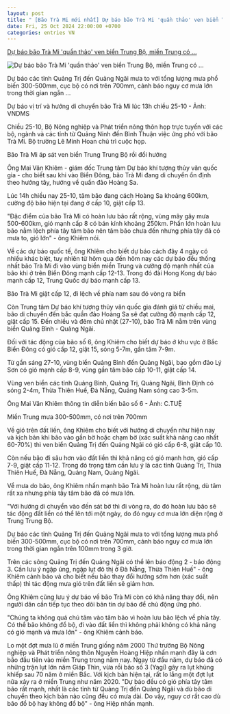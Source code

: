 ```yaml
---
layout: post
title: " [Bão Trà Mi mới nhất] Dự báo bão Trà Mi 'quần thảo' ven biển Trung Bộ, miền Trung có ..."
date: Fri, 25 Oct 2024 22:00:00 +0700
categories: entries VN
---
```

[Dự báo bão Trà Mi 'quần thảo' ven biển Trung Bộ, miền Trung có ...](https://tuoitre.vn/du-bao-bao-tra-mi-quan-thao-ven-bien-trung-bo-mien-trung-co-noi-mua-700mm-20241025144730852.htm)

![Dự báo bão Trà Mi 'quần thảo' ven biển Trung Bộ, miền Trung có ...](https://cdn1.tuoitre.vn/thumb_w/1200/471584752817336320/2024/10/25/anh-chup-man-hinh-2024-10-25-luc-143056-17298415089591564519267-143-36-975-1625-crop-17298416401461502019680.png)

Dự báo các tỉnh Quảng Trị đến Quảng Ngãi mưa to với tổng lượng mưa phổ biến 300-500mm, cục bộ có nơi trên 700mm, cảnh báo nguy cơ mưa lớn trong thời gian ngắn ...

Dự báo vị trí và hướng di chuyển bão Trà Mi lúc 13h chiều 25-10 - Ảnh: VNDMS

Chiều 25-10, Bộ Nông nghiệp và Phát triển nông thôn họp trực tuyến với các bộ, ngành và các tỉnh từ Quảng Ninh đến Bình Thuận việc ứng phó với bão Trà Mi. Bộ trưởng Lê Minh Hoan chủ trì cuộc họp.

Bão Trà Mi áp sát ven biển Trung Trung Bộ rồi đổi hướng

Ông Mai Văn Khiêm - giám đốc Trung tâm Dự báo khí tượng thủy văn quốc gia - cho biết sau khi vào Biển Đông, bão Trà Mi đang di chuyển ổn định theo hướng tây, hướng về quần đảo Hoàng Sa.

Lúc 14h chiều nay 25-10, tâm bão đang cách Hoàng Sa khoảng 600km, cường độ bão hiện tại đang ở cấp 10, giật cấp 13.

"Đặc điểm của bão Trà Mi có hoàn lưu bão rất rộng, vùng mây gây mưa 500-600km, gió mạnh cấp 8 có bán kính khoảng 250km. Phần lớn hoàn lưu bão nằm lệch phía tây tâm bão nên tâm bão chưa đến nhưng phía tây đã có mưa to, gió lớn" - ông Khiêm nói.

Về các dự báo quốc tế, ông Khiêm cho biết dự báo cách đây 4 ngày có nhiều khác biệt, tuy nhiên từ hôm qua đến hôm nay các dự báo đều thống nhất bão Trà Mi đi vào vùng biển miền Trung và cường độ mạnh nhất của bão khi ở trên Biển Đông mạnh cấp 12-13. Trong đó đài Hong Kong dự báo mạnh cấp 12, Trung Quốc dự báo mạnh cấp 13.

Bão Trà Mi giật cấp 12, đi lệch về phía nam sau đó vòng ra biển

Còn Trung tâm Dự báo khí tượng thủy văn quốc gia đánh giá từ chiều mai, bão di chuyển đến bắc quần đảo Hoàng Sa sẽ đạt cường độ mạnh cấp 12, giật cấp 15. Đến chiều và đêm chủ nhật (27-10), bão Trà Mi nằm trên vùng biển Quảng Bình - Quảng Ngãi.

Đối với tác động của bão số 6, ông Khiêm cho biết dự báo ở khu vực ở Bắc Biển Đông có gió cấp 12, giật 15, sóng 5-7m, gần tâm 7-9m.

Từ gần sáng 27-10, vùng biển Quảng Bình đến Quảng Ngãi, bao gồm đảo Lý Sơn có gió mạnh cấp 8-9, vùng gần tâm bão cấp 10-11, giật cấp 14.

Vùng ven biển các tỉnh Quảng Bình, Quảng Trị, Quảng Ngãi, Bình Định có sóng 2-4m, Thừa Thiên Huế, Đà Nẵng, Quảng Nam sóng cao 3-5m.

Ông Mai Văn Khiêm thông tin diễn biến bão số 6 - Ảnh: C.TUỆ

Miền Trung mưa 300-500mm, có nơi trên 700mm

Về gió trên đất liền, ông Khiêm cho biết với hướng di chuyển như hiện nay và kịch bản khi bão vào gần bờ hoặc chạm bờ (xác suất khả năng cao nhất 60-70%) thì ven biển Quảng Trị đến Quảng Ngãi có gió cấp 6-8, giật cấp 10.

Còn nếu bão đi sâu hơn vào đất liền thì khả năng có gió mạnh hơn, gió cấp 7-9, giật cấp 11-12. Trong đó trọng tâm cần lưu ý là các tỉnh Quảng Trị, Thừa Thiên Huế, Đà Nẵng, Quảng Nam, Quảng Ngãi.

Về mưa do bão, ông Khiêm nhấn mạnh bão Trà Mi hoàn lưu rất rộng, dù tâm rất xa nhưng phía tây tâm bão đã có mưa lớn.

"Với hướng di chuyển vào đến sát bờ thì đi vòng ra, do đó hoàn lưu bão sẽ tác động đất liền có thể lên tới một ngày, do đó nguy cơ mưa lớn diện rộng ở Trung Trung Bộ.

Dự báo các tỉnh Quảng Trị đến Quảng Ngãi mưa to với tổng lượng mưa phổ biến 300-500mm, cục bộ có nơi trên 700mm, cảnh báo nguy cơ mưa lớn trong thời gian ngắn trên 100mm trong 3 giờ.

Trên các sông Quảng Trị đến Quảng Ngãi có thể lên báo động 2 - báo động 3. Cần lưu ý ngập úng, ngập lụt đô thị ở Đà Nẵng, Thừa Thiên Huế" - ông Khiêm cảnh báo và cho biết nếu bão thay đổi hướng sớm hơn (xác suất thấp) thì tác động mưa gió trên đất liền sẽ giảm hơn.

Ông Khiêm cũng lưu ý dự báo về bão Trà Mi còn có khả năng thay đổi, nên người dân cần tiếp tục theo dõi bản tin dự báo để chủ động ứng phó.

"Chúng ta không quá chú tâm vào tâm bão vì hoàn lưu bão lệch về phía tây. Có thể bão không đổ bộ, đi vào đất liền thì không phải không có khả năng có gió mạnh và mưa lớn" - ông Khiêm cảnh báo.

Lo một đợt mưa lũ ở miền Trung giống năm 2000 Thứ trưởng Bộ Nông nghiệp và Phát triển nông thôn Nguyễn Hoàng Hiệp nhấn mạnh đây là cơn bão đầu tiên vào miền Trung trong năm nay. Ngay từ đầu năm, dự báo đã có những trận lụt lớn năm Giáp Thìn, vừa rồi bão số 3 (Yagi) gây ra lụt khủng khiếp sau 70 năm ở miền Bắc. Với kịch bản hiện tại, rất lo lắng một đợt lụt nữa xảy ra ở miền Trung như năm 2020. "Dự báo đều có gió phía tây tâm bão rất mạnh, nhất là các tỉnh từ Quảng Trị đến Quảng Ngãi và dù bão di chuyển theo kịch bản nào cũng đều có mưa dài. Do vậy, nguy cơ rất cao dù bão đổ bộ hay không đổ bộ" - ông Hiệp nhấn mạnh.

